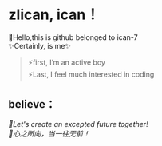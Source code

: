 zlican, ican！
==
👋Hello,this is github belonged to ican-7  
✨Certainly, is me✨  
>⚡first, I’m an active boy  
>⚡Last, I feel much interested in coding  

believe：
--
*🌱Let's create an excepted future together!*  
*🌱心之所向，当一往无前！*
<!--
- 🔭👯🤔 💬 📫 
-->
